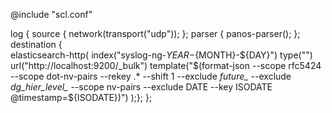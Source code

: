 @include "scl.conf"

log {
  source { network(transport("udp")); };
  parser { panos-parser(); };
  destination {     
	elasticsearch-http(
	index("syslog-ng-${YEAR}-${MONTH}-${DAY}")
	type("")
	url("http://localhost:9200/_bulk")
	template("$(format-json
	--scope rfc5424 
	--scope dot-nv-pairs --rekey .* --shift 1 --exclude *future_* --exclude *dg_hier_level_*
	--scope nv-pairs --exclude DATE --key ISODATE @timestamp=${ISODATE})")
    );};
};

